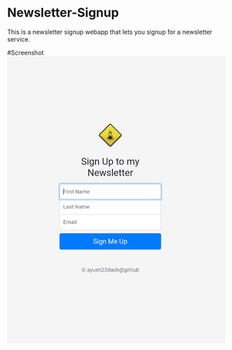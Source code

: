 # Newsletter-Signup
This is a newsletter signup webapp that lets you signup for a newsletter service.


#Screenshot
![Screenshot](public/images/Screenshot_20191122-092456.jpg)
